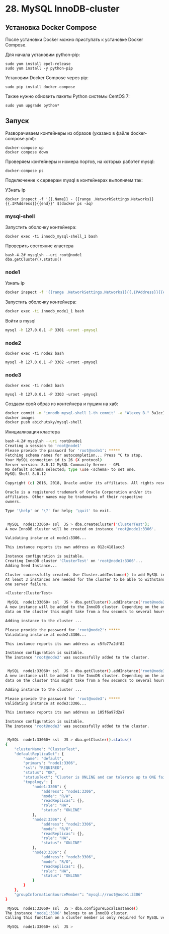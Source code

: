 # 28. MySQL InnoDB-cluster

## Установка Docker Compose

После установки Docker можно приступать к установке Docker Compose. 

Для начала установим python-pip:

```
sudo yum install epel-release
sudo yum install -y python-pip
```

Установим Docker Compose через pip:

```
sudo pip install docker-compose
```

Также нужно обновить пакеты Python системы CentOS 7:

```
sudo yum upgrade python*
```


## Запуск

Разворачиваем контейнеры из образов (указано в файле docker-compose.yml):
```
docker-compose up
docker compose down
```
Проверяем контейнеры и номера портов, на которых работет mysql:
```
docker-compose ps
```

Подключение к серверам mysql в контейнерах выполняем так:

УЗнать ip
```
docker inspect -f '{{.Name}} - {{range .NetworkSettings.Networks}}{{.IPAddress}}{{end}}' $(docker ps -aq)
```

### mysql-shell

Запустить оболочку контейнера:
```
docker exec -ti innodb_mysql-shell_1 bash
```
Проверить состояние кластера
```
bash-4.2# mysqlsh --uri root@node1
dba.getCluster().status()
```

### node1
Узнать ip
```bash
docker inspect -f '{{range .NetworkSettings.Networks}}{{.IPAddress}}{{end}}' innodb_node1_1
```
Запустить оболочку контейнера:
```bash
docker exec -ti innodb_node1_1 bash
```
Войти в mysql
```bash
mysql -h 127.0.0.1 -P 3301 -uroot -pmysql

```

### node2
```
docker exec -ti node2 bash
```
```
mysql -h 127.0.0.1 -P 3302 -uroot -pmysql

```

### node3
```
docker exec -ti node3 bash
```
```
mysql -h 127.0.0.1 -P 3303 -uroot -pmysql

```

Создаем свой образ из контейнера и пушим на хаб:
```bash
docker commit -m "innodb_mysql-shell 1-th commit" -a "Alexey B." 3a1cc1d7e359 abichutsky/mysql-shell:v1
docker images
docker push abichutsky/mysql-shell
```

Инициализация кластера

```bash
bash-4.2# mysqlsh --uri root@node1
Creating a session to 'root@node1'
Please provide the password for 'root@node1': *****
Fetching schema names for autocompletion... Press ^C to stop.
Your MySQL connection id is 26 (X protocol)
Server version: 8.0.12 MySQL Community Server - GPL
No default schema selected; type \use <schema> to set one.
MySQL Shell 8.0.12

Copyright (c) 2016, 2018, Oracle and/or its affiliates. All rights reserved.

Oracle is a registered trademark of Oracle Corporation and/or its
affiliates. Other names may be trademarks of their respective
owners.

Type '\help' or '\?' for help; '\quit' to exit.


 MySQL  node1:33060+ ssl  JS > dba.createCluster('ClusterTest');
A new InnoDB cluster will be created on instance 'root@node1:3306'.

Validating instance at node1:3306...

This instance reports its own address as 012c4181acc3

Instance configuration is suitable.
Creating InnoDB cluster 'ClusterTest' on 'root@node1:3306'...
Adding Seed Instance...

Cluster successfully created. Use Cluster.addInstance() to add MySQL instances.
At least 3 instances are needed for the cluster to be able to withstand up to
one server failure.

<Cluster:ClusterTest>

 MySQL  node1:33060+ ssl  JS > dba.getCluster().addInstance('root@node2');
A new instance will be added to the InnoDB cluster. Depending on the amount of
data on the cluster this might take from a few seconds to several hours.

Adding instance to the cluster ...

Please provide the password for 'root@node2': *****
Validating instance at node2:3306...

This instance reports its own address as c5fb77a2df82

Instance configuration is suitable.
The instance 'root@node2' was successfully added to the cluster.


 MySQL  node1:33060+ ssl  JS > dba.getCluster().addInstance('root@node3');
A new instance will be added to the InnoDB cluster. Depending on the amount of
data on the cluster this might take from a few seconds to several hours.

Adding instance to the cluster ...

Please provide the password for 'root@node3': *****
Validating instance at node3:3306...

This instance reports its own address as 105f6a97d2a7

Instance configuration is suitable.
The instance 'root@node3' was successfully added to the cluster.


 MySQL  node1:33060+ ssl  JS > dba.getCluster().status()
{
    "clusterName": "ClusterTest",
    "defaultReplicaSet": {
        "name": "default",
        "primary": "node1:3306",
        "ssl": "REQUIRED",
        "status": "OK",
        "statusText": "Cluster is ONLINE and can tolerate up to ONE failure.",
        "topology": {
            "node1:3306": {
                "address": "node1:3306",
                "mode": "R/W",
                "readReplicas": {},
                "role": "HA",
                "status": "ONLINE"
            },
            "node2:3306": {
                "address": "node2:3306",
                "mode": "R/O",
                "readReplicas": {},
                "role": "HA",
                "status": "ONLINE"
            },
            "node3:3306": {
                "address": "node3:3306",
                "mode": "R/O",
                "readReplicas": {},
                "role": "HA",
                "status": "ONLINE"
            }
        }
    },
    "groupInformationSourceMember": "mysql://root@node1:3306"
}

 MySQL  node1:33060+ ssl  JS > dba.configureLocalInstance()
The instance 'node1:3306' belongs to an InnoDB cluster.
Calling this function on a cluster member is only required for MySQL versions 8.0.4 or earlier.

 MySQL  node1:33060+ ssl  JS >

```